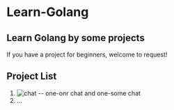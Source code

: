 # Learn-Golang
Learn Golang by some projects
---

If you have a project for beginners, welcome to request!

## Project List

1. ![chat](https://github.com/eleztian/Learn-Golang/tree/master/chat_proj)  -- one-onr chat and one-some chat
2. ...
